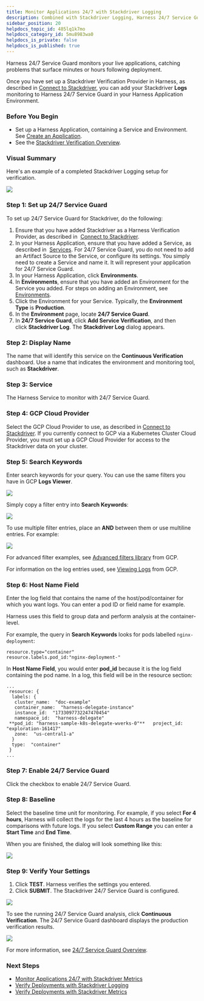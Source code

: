 ```yaml
---
title: Monitor Applications 24/7 with Stackdriver Logging
description: Combined with Stackdriver Logging, Harness 24/7 Service Guard monitors your live applications, catching problems that surface minutes or hours following deployment.
sidebar_position: 20
helpdocs_topic_id: 485lq1k7mo
helpdocs_category_id: 5mu8983wa0
helpdocs_is_private: false
helpdocs_is_published: true
---
```


Harness 24/7 Service Guard monitors your live applications, catching problems that surface minutes or hours following deployment.

Once you have set up a Stackdriver Verification Provider in Harness, as described in [Connect to Stackdriver](stackdriver-connection-setup.md), you can add your Stackdriver **Logs** monitoring to Harness 24/7 Service Guard in your Harness Application Environment.


### Before You Begin

* Set up a Harness Application, containing a Service and Environment. See [Create an Application](../../model-cd-pipeline/applications/application-configuration.md).
* See the [Stackdriver Verification Overview](../continuous-verification-overview/concepts-cv/stackdriver-and-harness-overview.md).


### Visual Summary

Here's an example of a completed Stackdriver Logging setup for verification.

![](./static/2-24-7-service-guard-for-stackdriver-16.png)


### Step 1: Set up 24/7 Service Guard

To set up 24/7 Service Guard for Stackdriver, do the following:

1. Ensure that you have added Stackdriver as a Harness Verification Provider, as described in  [Connect to Stackdriver](stackdriver-connection-setup.md).
2. In your Harness Application, ensure that you have added a Service, as described in  [Services](../../model-cd-pipeline/setup-services/service-configuration.md). For 24/7 Service Guard, you do not need to add an Artifact Source to the Service, or configure its settings. You simply need to create a Service and name it. It will represent your application for 24/7 Service Guard.
3. In your Harness Application, click **Environments**.
4. In **Environments**, ensure that you have added an Environment for the Service you added. For steps on adding an Environment, see  [Environments](../../model-cd-pipeline/environments/environment-configuration.md).
5. Click the Environment for your Service. Typically, the **Environment Type** is **Production**.
6. In the **Environment** page, locate **24/7 Service Guard**.
7. In **24/7 Service Guard**, click **Add Service Verification**, and then click **Stackdriver Log**. The **Stackdriver Log** dialog appears.


### Step 2: Display Name

The name that will identify this service on the **Continuous Verification** dashboard. Use a name that indicates the environment and monitoring tool, such as **Stackdriver**.


### Step 3: Service

The Harness Service to monitor with 24/7 Service Guard.


### Step 4: GCP Cloud Provider

Select the GCP Cloud Provider to use, as described in [Connect to Stackdriver](stackdriver-connection-setup.md). If you currently connect to GCP via a Kubernetes Cluster Cloud Provider, you must set up a GCP Cloud Provider for access to the Stackdriver data on your cluster.


### Step 5: Search Keywords

Enter search keywords for your query. You can use the same filters you have in GCP **Logs Viewer**.

![](./static/2-24-7-service-guard-for-stackdriver-17.png)

Simply copy a filter entry into **Search Keywords**:

![](./static/2-24-7-service-guard-for-stackdriver-18.png)

To use multiple filter entries, place an **AND** between them or use multiline entries. For example:

![](./static/2-24-7-service-guard-for-stackdriver-19.png)

For advanced filter examples, see [Advanced filters library](https://cloud.google.com/logging/docs/view/filters-library) from GCP.

For information on the log entries used, see [Viewing Logs](https://cloud.google.com/logging/docs/view/overview) from GCP.


### Step 6: Host Name Field

Enter the log field that contains the name of the host/pod/container for which you want logs. You can enter a pod ID or field name for example.

Harness uses this field to group data and perform analysis at the container-level.

For example, the query in **Search Keywords** looks for pods labelled `nginx-deployment`:


```
resource.type="container"  
resource.labels.pod_id:"nginx-deployment-"
```
In **Host Name Field**, you would enter **pod\_id** because it is the log field containing the pod name. In a log, this field will be in the resource section:


```
...  
 resource: {  
  labels: {  
   cluster_name:  "doc-example"      
   container_name:  "harness-delegate-instance"      
   instance_id:  "1733097732247470454"      
   namespace_id:  "harness-delegate"      
 **pod_id: "harness-sample-k8s-delegate-wverks-0"**   project_id:  "exploration-161417"      
   zone:  "us-central1-a"      
  }  
  type:  "container"     
 }  
...
```

### Step 7: Enable 24/7 Service Guard

Click the checkbox to enable 24/7 Service Guard.


### Step 8: Baseline

Select the baseline time unit for monitoring. For example, if you select **For 4 hours**, Harness will collect the logs for the last 4 hours as the baseline for comparisons with future logs. If you select **Custom Range** you can enter a **Start Time** and **End Time**.

When you are finished, the dialog will look something like this:

![](./static/2-24-7-service-guard-for-stackdriver-20.png)
### Step 9: Verify Your Settings

1. Click **TEST**. Harness verifies the settings you entered.
2. Click **SUBMIT**. The Stackdriver 24/7 Service Guard is configured.

![](./static/2-24-7-service-guard-for-stackdriver-21.png)

To see the running 24/7 Service Guard analysis, click **Continuous Verification**. The 24/7 Service Guard dashboard displays the production verification results.

![](./static/2-24-7-service-guard-for-stackdriver-22.png)

 For more information, see [24/7 Service Guard Overview](../continuous-verification-overview/concepts-cv/24-7-service-guard-overview.md).


### Next Steps

* [Monitor Applications 24/7 with Stackdriver Metrics](monitor-applications-24-7-with-stackdriver-metrics.md)
* [Verify Deployments with Stackdriver Logging](3-verify-deployments-with-stackdriver.md)
* [Verify Deployments with Stackdriver Metrics](verify-deployments-with-stackdriver-metrics.md)

